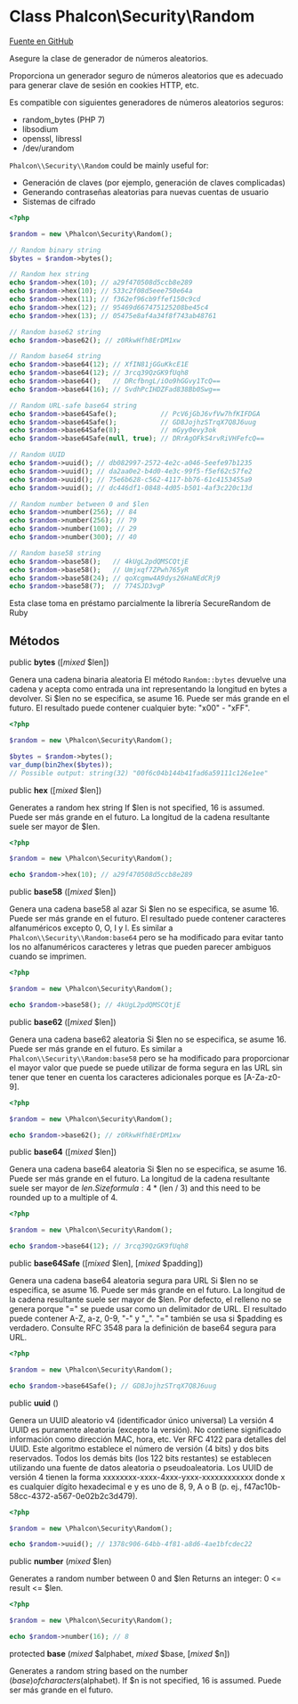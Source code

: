# Class **Phalcon\\Security\\Random**

<a href="https://github.com/phalcon/cphalcon/blob/master/phalcon/security/random.zep" class="btn btn-default btn-sm">Fuente en GitHub</a>

Asegure la clase de generador de números aleatorios.

Proporciona un generador seguro de números aleatorios que es adecuado para generar clave de sesión en cookies HTTP, etc.

Es compatible con siguientes generadores de números aleatorios seguros:

- random_bytes (PHP 7)
- libsodium
- openssl, libressl
- /dev/urandom

`Phalcon\\Security\\Random` could be mainly useful for:

- Generación de claves (por ejemplo, generación de claves complicadas)
- Generando contraseñas aleatorias para nuevas cuentas de usuario
- Sistemas de cifrado

```php
<?php

$random = new \Phalcon\Security\Random();

// Random binary string
$bytes = $random->bytes();

// Random hex string
echo $random->hex(10); // a29f470508d5ccb8e289
echo $random->hex(10); // 533c2f08d5eee750e64a
echo $random->hex(11); // f362ef96cb9ffef150c9cd
echo $random->hex(12); // 95469d667475125208be45c4
echo $random->hex(13); // 05475e8af4a34f8f743ab48761

// Random base62 string
echo $random->base62(); // z0RkwHfh8ErDM1xw

// Random base64 string
echo $random->base64(12); // XfIN81jGGuKkcE1E
echo $random->base64(12); // 3rcq39QzGK9fUqh8
echo $random->base64();   // DRcfbngL/iOo9hGGvy1TcQ==
echo $random->base64(16); // SvdhPcIHDZFad838Bb0Swg==

// Random URL-safe base64 string
echo $random->base64Safe();           // PcV6jGbJ6vfVw7hfKIFDGA
echo $random->base64Safe();           // GD8JojhzSTrqX7Q8J6uug
echo $random->base64Safe(8);          // mGyy0evy3ok
echo $random->base64Safe(null, true); // DRrAgOFkS4rvRiVHFefcQ==

// Random UUID
echo $random->uuid(); // db082997-2572-4e2c-a046-5eefe97b1235
echo $random->uuid(); // da2aa0e2-b4d0-4e3c-99f5-f5ef62c57fe2
echo $random->uuid(); // 75e6b628-c562-4117-bb76-61c4153455a9
echo $random->uuid(); // dc446df1-0848-4d05-b501-4af3c220c13d

// Random number between 0 and $len
echo $random->number(256); // 84
echo $random->number(256); // 79
echo $random->number(100); // 29
echo $random->number(300); // 40

// Random base58 string
echo $random->base58();   // 4kUgL2pdQMSCQtjE
echo $random->base58();   // Umjxqf7ZPwh765yR
echo $random->base58(24); // qoXcgmw4A9dys26HaNEdCRj9
echo $random->base58(7);  // 774SJD3vgP

```

Esta clase toma en préstamo parcialmente la librería SecureRandom de Ruby

## Métodos

public **bytes** ([*mixed* $len])

Genera una cadena binaria aleatoria El método `Random::bytes` devuelve una cadena y acepta como entrada una int representando la longitud en bytes a devolver. Si $len no se especifica, se asume 16. Puede ser más grande en el futuro. El resultado puede contener cualquier byte: "x00" - "xFF".

```php
<?php

$random = new \Phalcon\Security\Random();

$bytes = $random->bytes();
var_dump(bin2hex($bytes));
// Possible output: string(32) "00f6c04b144b41fad6a59111c126e1ee"

```

public **hex** ([*mixed* $len])

Generates a random hex string If $len is not specified, 16 is assumed. Puede ser más grande en el futuro. La longitud de la cadena resultante suele ser mayor de $len.

```php
<?php

$random = new \Phalcon\Security\Random();

echo $random->hex(10); // a29f470508d5ccb8e289

```

public **base58** ([*mixed* $len])

Genera una cadena base58 al azar Si $len no se especifica, se asume 16. Puede ser más grande en el futuro. El resultado puede contener caracteres alfanuméricos excepto 0, O, I y l. Es similar a `Phalcon\\Security\\Random:base64` pero se ha modificado para evitar tanto los no alfanuméricos caracteres y letras que pueden parecer ambiguos cuando se imprimen.

```php
<?php

$random = new \Phalcon\Security\Random();

echo $random->base58(); // 4kUgL2pdQMSCQtjE

```

public **base62** ([*mixed* $len])

Genera una cadena base62 aleatoria Si $len no se especifica, se asume 16. Puede ser más grande en el futuro. Es similar a `Phalcon\\Security\\Random:base58` pero se ha modificado para proporcionar el mayor valor que puede se puede utilizar de forma segura en las URL sin tener que tener en cuenta los caracteres adicionales porque es [A-Za-z0-9].

```php
<?php

$random = new \Phalcon\Security\Random();

echo $random->base62(); // z0RkwHfh8ErDM1xw

```

public **base64** ([*mixed* $len])

Genera una cadena base64 aleatoria Si $len no se especifica, se asume 16. Puede ser más grande en el futuro. La longitud de la cadena resultante suele ser mayor de $len. Size formula: 4 * ($len / 3) and this need to be rounded up to a multiple of 4.

```php
<?php

$random = new \Phalcon\Security\Random();

echo $random->base64(12); // 3rcq39QzGK9fUqh8

```

public **base64Safe** ([*mixed* $len], [*mixed* $padding])

Genera una cadena base64 aleatoria segura para URL Si $len no se especifica, se asume 16. Puede ser más grande en el futuro. La longitud de la cadena resultante suele ser mayor de $len. Por defecto, el relleno no se genera porque "=" se puede usar como un delimitador de URL. El resultado puede contener A-Z, a-z, 0-9, "-" y "_". "=" también se usa si $padding es verdadero. Consulte RFC 3548 para la definición de base64 segura para URL.

```php
<?php

$random = new \Phalcon\Security\Random();

echo $random->base64Safe(); // GD8JojhzSTrqX7Q8J6uug

```

public **uuid** ()

Genera un UUID aleatorio v4 (identificador único universal) La versión 4 UUID es puramente aleatoria (excepto la versión). No contiene significado información como dirección MAC, hora, etc. Ver RFC 4122 para detalles del UUID. Este algoritmo establece el número de versión (4 bits) y dos bits reservados. Todos los demás bits (los 122 bits restantes) se establecen utilizando una fuente de datos aleatoria o pseudoaleatoria. Los UUID de versión 4 tienen la forma xxxxxxxx-xxxx-4xxx-yxxx-xxxxxxxxxxxx donde x es cualquier dígito hexadecimal e y es uno de 8, 9, A o B (p. ej., f47ac10b-58cc-4372-a567-0e02b2c3d479).

```php
<?php

$random = new \Phalcon\Security\Random();

echo $random->uuid(); // 1378c906-64bb-4f81-a8d6-4ae1bfcdec22

```

public **number** (*mixed* $len)

Generates a random number between 0 and $len Returns an integer: 0 <= result <= $len.

```php
<?php

$random = new \Phalcon\Security\Random();

echo $random->number(16); // 8

```

protected **base** (*mixed* $alphabet, *mixed* $base, [*mixed* $n])

Generates a random string based on the number ($base) of characters ($alphabet). If $n is not specified, 16 is assumed. Puede ser más grande en el futuro.